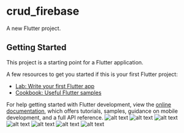 # crud_firebase

A new Flutter project.

## Getting Started

This project is a starting point for a Flutter application.

A few resources to get you started if this is your first Flutter project:

- [Lab: Write your first Flutter app](https://docs.flutter.dev/get-started/codelab)
- [Cookbook: Useful Flutter samples](https://docs.flutter.dev/cookbook)

For help getting started with Flutter development, view the
[online documentation](https://docs.flutter.dev/), which offers tutorials,
samples, guidance on mobile development, and a full API reference.
![alt text](assets/Screenshot%20(53).png)
![alt text](assets/Screenshot_1658224652.png)
![alt text](assets/Screenshot_1658224655.png)
![alt text](assets/Screenshot_1658224660.png)
![alt text](assets/Screenshot_1658224665.png)
![alt text](assets/Screenshot_1658224668.png)
![alt text](assets/Screenshot_1658224677.png)
